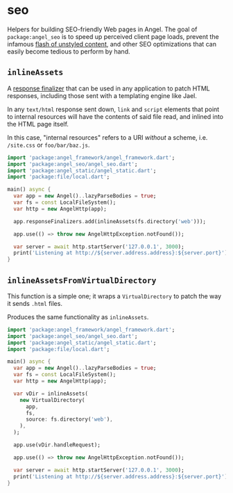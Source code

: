 # seo
Helpers for building SEO-friendly Web pages in Angel. The goal of
`package:angel_seo` is to speed up perceived client page loads, prevent
the infamous
[flash of unstyled content](https://en.wikipedia.org/wiki/Flash_of_unstyled_content),
and other SEO optimizations that can easily become tedious to perform by hand.

## `inlineAssets`
A
[response finalizer](https://angel-dart.gitbook.io/angel/the-basics/request-lifecycle)
that can be used in any application to patch HTML responses, including those sent with
a templating engine like Jael.

In any `text/html` response sent down, `link` and `script` elements that point to internal resources
will have the contents of said file read, and inlined into the HTML page itself.

In this case, "internal resources" refers to a URI *without* a scheme, i.e. `/site.css` or
`foo/bar/baz.js`.

```dart
import 'package:angel_framework/angel_framework.dart';
import 'package:angel_seo/angel_seo.dart';
import 'package:angel_static/angel_static.dart';
import 'package:file/local.dart';

main() async {
  var app = new Angel()..lazyParseBodies = true;
  var fs = const LocalFileSystem();
  var http = new AngelHttp(app);

  app.responseFinalizers.add(inlineAssets(fs.directory('web')));

  app.use(() => throw new AngelHttpException.notFound());

  var server = await http.startServer('127.0.0.1', 3000);
  print('Listening at http://${server.address.address}:${server.port}');
}
```

## `inlineAssetsFromVirtualDirectory`
This function is a simple one; it wraps a `VirtualDirectory` to patch the way it sends
`.html` files.

Produces the same functionality as `inlineAssets`.

```dart
import 'package:angel_framework/angel_framework.dart';
import 'package:angel_seo/angel_seo.dart';
import 'package:angel_static/angel_static.dart';
import 'package:file/local.dart';

main() async {
  var app = new Angel()..lazyParseBodies = true;
  var fs = const LocalFileSystem();
  var http = new AngelHttp(app);

  var vDir = inlineAssets(
    new VirtualDirectory(
      app,
      fs,
      source: fs.directory('web'),
    ),
  );

  app.use(vDir.handleRequest);

  app.use(() => throw new AngelHttpException.notFound());

  var server = await http.startServer('127.0.0.1', 3000);
  print('Listening at http://${server.address.address}:${server.port}');
}
```